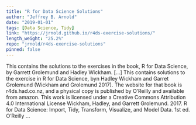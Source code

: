 ```yaml
---
title: "R for Data Science Solutions"
author: "Jeffrey B. Arnold"
date: "2019-01-01"
tags: [Data Science, Tidy]
link: "https://jrnold.github.io/r4ds-exercise-solutions/"
length_weight: "25.2%"
repo: "jrnold/r4ds-exercise-solutions"
pinned: false
---
```


This contains the solutions to the exercises in the book, R for Data Science, by Garrett Grolemund and Hadley Wickham. [...] This contains solutions to the exercise in R for Data Science, byn Hadley Wickham and Garret Grolemund (Wickham and Grolemund 2017).
The website for that book is r4ds.had.co.nz, and a physical
copy is published by O’Reilly and available from amazon. This work is licensed under a Creative Commons Attribution 4.0 International License Wickham, Hadley, and Garrett Grolemund. 2017. R for Data Science: Import, Tidy, Transform, Visualize, and Model Data. 1st ed. O’Reilly ...
